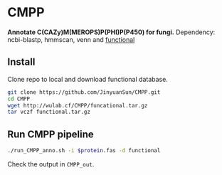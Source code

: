 # CMPP
**Annotate C(CAZy)M(MEROPS)P(PHI)P(P450) for fungi.**
Dependency: ncbi-blastp, hmmscan, venn and [functional](wulab.cf/CMPP/funcational.tar.gz)
## Install
Clone repo to local and download functional database.  
```bash
git clone https://github.com/JinyuanSun/CMPP.git
cd CMPP
wget http://wulab.cf/CMPP/funcational.tar.gz
tar vczf functional.tar.gz
```
## Run CMPP pipeline
```bash
./run_CMPP_anno.sh -i $protein.fas -d functional
```
Check the output in `CMPP_out`.
